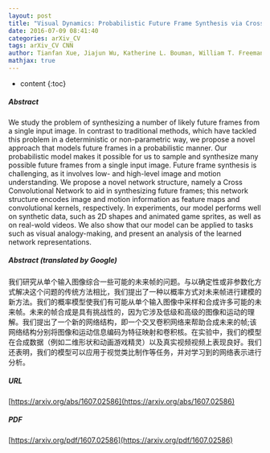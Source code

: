 ```yaml
---
layout: post
title: "Visual Dynamics: Probabilistic Future Frame Synthesis via Cross Convolutional Networks"
date: 2016-07-09 08:41:40
categories: arXiv_CV
tags: arXiv_CV CNN
author: Tianfan Xue, Jiajun Wu, Katherine L. Bouman, William T. Freeman
mathjax: true
---
```


* content
{:toc}

##### Abstract
We study the problem of synthesizing a number of likely future frames from a single input image. In contrast to traditional methods, which have tackled this problem in a deterministic or non-parametric way, we propose a novel approach that models future frames in a probabilistic manner. Our probabilistic model makes it possible for us to sample and synthesize many possible future frames from a single input image. Future frame synthesis is challenging, as it involves low- and high-level image and motion understanding. We propose a novel network structure, namely a Cross Convolutional Network to aid in synthesizing future frames; this network structure encodes image and motion information as feature maps and convolutional kernels, respectively. In experiments, our model performs well on synthetic data, such as 2D shapes and animated game sprites, as well as on real-wold videos. We also show that our model can be applied to tasks such as visual analogy-making, and present an analysis of the learned network representations.

##### Abstract (translated by Google)
我们研究从单个输入图像综合一些可能的未来帧的问题。与以确定性或非参数化方式解决这个问题的传统方法相比，我们提出了一种以概率方式对未来帧进行建模的新方法。我们的概率模型使我们有可能从单个输入图像中采样和合成许多可能的未来帧。未来的帧合成是具有挑战性的，因为它涉及低级和高级的图像和运动的理解。我们提出了一个新的网络结构，即一个交叉卷积网络来帮助合成未来的帧;该网络结构分别将图像和运动信息编码为特征映射和卷积核。在实验中，我们的模型在合成数据（例如二维形状和动画游戏精灵）以及真实视频视频上表现良好。我们还表明，我们的模型可以应用于视觉类比制作等任务，并对学习到的网络表示进行分析。

##### URL
[https://arxiv.org/abs/1607.02586](https://arxiv.org/abs/1607.02586)

##### PDF
[https://arxiv.org/pdf/1607.02586](https://arxiv.org/pdf/1607.02586)

